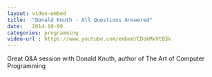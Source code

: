 ```yaml
---
layout: video-embed
title:  "Donald Knuth - All Questions Answered"
date:   2014-10-09
categories: programming
video-url : https://www.youtube.com/embed/CDokMxVtB3k
---
```

Great Q&A session with Donald Knuth, author of The Art of Computer Programming
